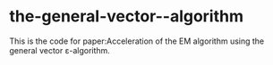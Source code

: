 # the-general-vector--algorithm
This is the code for paper:Acceleration of the EM algorithm using the general vector ε-algorithm.
